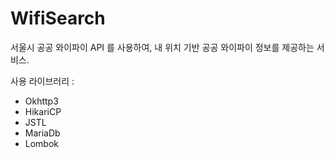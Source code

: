 # WifiSearch

서울시 공공 와이파이 API 를 사용하여, 내 위치 기반 공공 와이파이 정보를 제공하는 서비스.

사용 라이브러리 :
- Okhttp3
- HikariCP
- JSTL
- MariaDb
- Lombok


